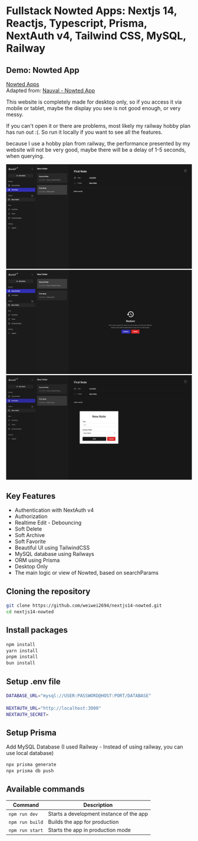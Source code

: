# Fullstack Nowted Apps: Nextjs 14, Reactjs, Typescript, Prisma, NextAuth v4, Tailwind CSS, MySQL, Railway

## Demo: Nowted App
<a href="https://nextjs14-nowted.vercel.app/" target="_blank">Nowted Apps</a><br />
Adapted from: <a href="https://codedesign.dev/challenge/nowted-app">Nauval - Nowted App</a>

This website is completely made for desktop only, so if you access it via mobile or tablet, maybe the display you see is not good enough, or very messy.

If you can't open it or there are problems, most likely my railway hobby plan has run out :(.
So run it locally if you want to see all the features.

because I use a hobby plan from railway, the performance presented by my website will not be very good, maybe there will be a delay of 1-5 seconds, when querying.

<img src="./public/assets/previews/preview-note.PNG" />
<img src="./public/assets/previews/preview-restore.PNG" />
<img src="./public/assets/previews/preview-create-new-note.PNG" />

## Key Features

- Authentication with NextAuth v4
- Authorization
- Realtime Edit - Debouncing
- Soft Delete
- Soft Archive
- Soft Favorite
- Beautiful UI using TailwindCSS
- MySQL database using Railways
- ORM using Prisma
- Desktop Only
- The main logic or view of Nowted, based on searchParams

## Cloning the repository

```bash
git clone https://github.com/weiwei2694/nextjs14-nowted.git
cd nextjs14-nowted
```

## Install packages

```bash
npm install
yarn install
pnpm install
bun install
```

## Setup .env file

```bash
DATABASE_URL="mysql://USER:PASSWORD@HOST:PORT/DATABASE"

NEXTAUTH_URL="http://localhost:3000"
NEXTAUTH_SECRET=
```

## Setup Prisma

Add MySQL Database (I used Railway - Instead of using railway, you can use local database)

```bash
npx prisma generate
npx prisma db push
```

## Available commands

| Command                | Description                              |
| ---------------------- | ---------------------------------------- |
| `npm run dev`          | Starts a development instance of the app |
| `npm run build`        | Builds the app for production            |
| `npm run start`        | Starts the app in production mode        |

